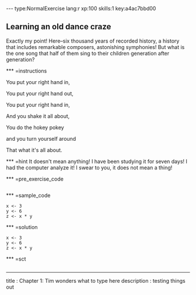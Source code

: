 
--- type:NormalExercise lang:r xp:100 skills:1 key:a4ac7bbd00
## Learning an old dance craze
Exactly my point! Here–six thousand years of recorded history, a history that includes remarkable composers, astonishing symphonies! But what is the one song that half of them sing to their children generation after generation?

*** =instructions

You put your right hand in,

You put your right hand out,

You put your right hand in,

And you shake it all about,

You do the hokey pokey

and you turn yourself around

That what it's all about.

*** =hint
It doesn't mean anything! I have been studying it for seven days! I had the computer analyze it! I swear to you, it does not mean a thing!

*** =pre_exercise_code
```{r}

```

*** =sample_code
```{r}
x <- 3
y <- 6
z <- x * y
```

*** =solution
```{r}
x <- 3
y <- 6
z <- x * y
```

*** =sct
```{r}

```
---
title       : Chapter 1:  Tim wonders what to type here
description : testing things out


